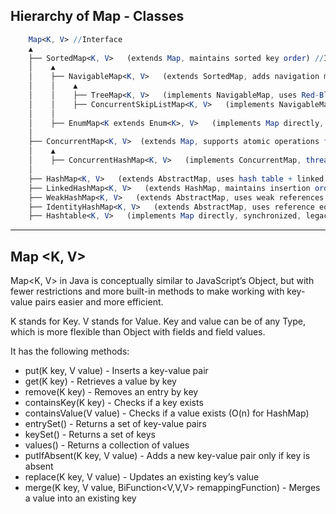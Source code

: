 ## Hierarchy of Map - Classes
```mathematica
    Map<K, V> //Interface
    ▲
    ├── SortedMap<K, V>   (extends Map, maintains sorted key order) //Interface
    │    ▲
    │    ├── NavigableMap<K, V>   (extends SortedMap, adds navigation methods like lowerKey(), ceilingKey(), etc.) //Interface
    │    │    ▲
    │    │    ├── TreeMap<K, V>   (implements NavigableMap, uses Red-Black Tree for sorting keys)
    │    │    ├── ConcurrentSkipListMap<K, V>   (implements NavigableMap, thread-safe, uses Skip List)
    │    │
    │    ├── EnumMap<K extends Enum<K>, V>   (implements Map directly, optimized for enums, uses an array)
    │
    ├── ConcurrentMap<K, V>  (extends Map, supports atomic operations for concurrency) //Interface
    │    ▲
    │    ├── ConcurrentHashMap<K, V>   (implements ConcurrentMap, thread-safe, uses segment-based locking)
    │
    ├── HashMap<K, V>   (extends AbstractMap, uses hash table + linked list/binary tree for collision handling)
    ├── LinkedHashMap<K, V>   (extends HashMap, maintains insertion order with a doubly linked list)
    ├── WeakHashMap<K, V>   (extends AbstractMap, uses weak references for garbage collection)
    ├── IdentityHashMap<K, V>   (extends AbstractMap, uses reference equality `==` instead of `.equals()`)
    ├── Hashtable<K, V>   (implements Map directly, synchronized, legacy class)

```
-------------------------------

## Map <K, V>

Map<K, V> in Java is conceptually similar to JavaScript’s Object, but with fewer restrictions and more built-in methods to make working with key-value pairs easier and more efficient.

K stands for Key. V stands for Value. Key and value can be of any Type, which is more flexible than Object with fields and field values.

It has the following methods:
- put(K key, V value) - Inserts a key-value pair
- get(K key) - Retrieves a value by key
- remove(K key) - Removes an entry by key
- containsKey(K key) - Checks if a key exists
- containsValue(V value) - Checks if a value exists (O(n) for HashMap)
- entrySet() - Returns a set of key-value pairs
- keySet() - Returns a set of keys
- values() - Returns a collection of values
- putIfAbsent(K key, V value) - Adds a new key-value pair only if key is absent
- replace(K key, V value) - Updates an existing key’s value
- merge(K key, V value, BiFunction<V,V,V> remappingFunction) - Merges a value into an existing key
